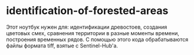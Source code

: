 # identification-of-forested-areas
Этот ноутбук нужен для: идентификации древостоев, создания цветовых смех, сравнения территории в разные моменты времени, построения временных рядов. С помощью этого кода обрабатываются файлы формата tiff, взятые с Sentinel-Hub'а.
